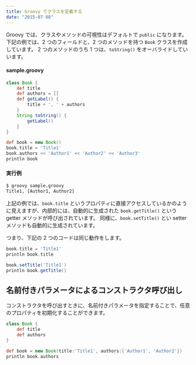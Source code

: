 ```yaml
---
title: Groovy でクラスを定義する
date: "2015-07-08"
---
```


Groovy では、クラスやメソッドの可視性はデフォルトで `public` になります。
下記の例では、2 つのフィールドと、2 つのメソッドを持つ `Book` クラスを作成しています。
2 つのメソッドのうち 1 つは、`toString()` をオーバライドしていいます。

#### sample.groovy

```groovy
class Book {
    def title
    def authors = []
    def getLabel() {
        title + ', ' + authors
    }
    String toString() {
        getLabel()
    }
}

def book = new Book()
book.title = 'Title1'
book.authors << 'Author1' << 'Author2' << 'Author3'
println book
```

#### 実行例

```sh
$ groovy sample.groovy
Title1, [Author1, Author2]
```

上記の例では、`book.title` というプロパティに直接アクセスしているかのように見えますが、内部的には、自動的に生成された `book.getTitle()` という getter メソッドが呼び出されています。
同様に、`book.setTitle()` とい setter メソッドも自動的に生成されています。

つまり、下記の 2 つのコードは同じ動作をします。

```groovy
book.title = 'Title1'
println book.title
```

```groovy
book.setTitle('Title1')
println book.getTitle()
```

名前付きパラメータによるコンストラクタ呼び出し
----

コンストラクタを呼び出すときに、名前付きパラメータを指定することで、任意のプロパティを初期化することができます。

```groovy
class Book {
    def title
    def authors
}

def book = new Book(title:'Title1', authors:['Author1', 'Author2'])
println book.authors
```

